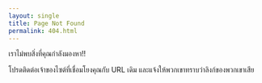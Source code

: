 ```yaml
---
layout: single
title: Page Not Found
permalink: 404.html
---
```


เราไม่พบสิ่งที่คุณกำลังมองหา!!

โปรดติดต่อเจ้าของไซต์ที่เชื่อมโยงคุณกับ URL เดิม และแจ้งให้พวกเขาทราบว่าลิงก์ของพวกเขาเสีย
